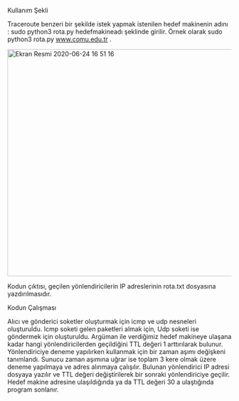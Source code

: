 Kullanım Şekli

Traceroute benzeri bir şekilde istek yapmak istenilen hedef makinenin adını : sudo python3 rota.py hedefmakineadı şeklinde girilir. Örnek olarak sudo python3 rota.py www.comu.edu.tr . 

<img width="510" alt="Ekran Resmi 2020-06-24 16 51 16" src="https://user-images.githubusercontent.com/33404285/85569485-4084eb80-b63b-11ea-96cf-4ca68be02b70.png">

Kodun çıktısı, geçilen yönlendiricilerin IP adreslerinin rota.txt dosyasına yazdırılmasıdır.

Kodun Çalışması

Alıcı ve gönderici soketler oluşturmak için icmp ve udp nesneleri oluşturuldu. Icmp soketi gelen paketleri almak için, Udp soketi ise göndermek için oluşturuldu. Argüman ile verdiğimiz hedef makineye ulaşana kadar hangi yönlendiricilerden geçildiğini TTL değeri 1 arttırılarak bulunur. Yönlendiriciye deneme yapılırken kullanmak için bir zaman aşımı değişkeni tanımlandı. Sunucu zaman aşımına uğrar ise toplam 3 kere olmak üzere deneme yapılmaya ve adres alınmaya çalışılır. Bulunan yönlendirici IP adresi dosyaya yazılır ve TTL değeri değiştirilerek bir sonraki yönlendiriciye geçilir. Hedef makine adresine ulaşıldığında ya da TTL değeri 30 a ulaştığında program sonlanır.
